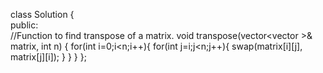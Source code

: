 class Solution
{   
    public:  
    //Function to find transpose of a matrix.
    void transpose(vector<vector<int> >& matrix, int n)
    { 
        for(int i=0;i<n;i++){
            for(int j=i;j<n;j++){
                swap(matrix[i][j], matrix[j][i]);
            }
        }
    }
};
